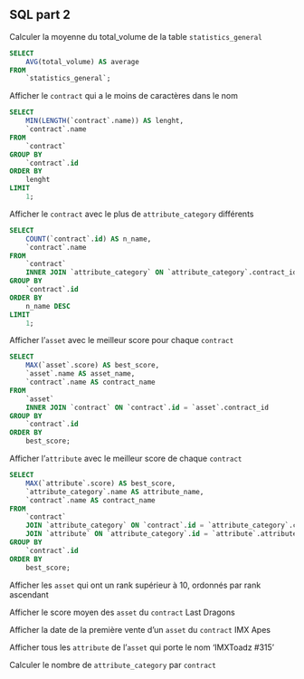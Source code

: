 ## SQL part 2


Calculer la moyenne du total_volume de la table `statistics_general`

```sql
SELECT
    AVG(total_volume) AS average
FROM
    `statistics_general`;
```
Afficher le `contract` qui a le moins de caractères dans le nom
```sql
SELECT
    MIN(LENGTH(`contract`.name)) AS lenght,
    `contract`.name
FROM
    `contract`
GROUP BY
    `contract`.id
ORDER BY
    lenght
LIMIT
    1;
```
Afficher le `contract` avec le plus de `attribute_category` différents
```sql
SELECT
    COUNT(`contract`.id) AS n_name,
    `contract`.name
FROM
    `contract`
    INNER JOIN `attribute_category` ON `attribute_category`.contract_id = `contract`.id
GROUP BY
    `contract`.id
ORDER BY
    n_name DESC
LIMIT
    1;
```
Afficher l’`asset` avec le meilleur score pour chaque `contract`
```sql
SELECT
    MAX(`asset`.score) AS best_score,
    `asset`.name AS asset_name,
    `contract`.name AS contract_name
FROM
    `asset`
    INNER JOIN `contract` ON `contract`.id = `asset`.contract_id
GROUP BY
    `contract`.id
ORDER BY
    best_score;
```

Afficher l’`attribute` avec le meilleur score de chaque `contract`
```sql
SELECT
    MAX(`attribute`.score) AS best_score,
    `attribute_category`.name AS attribute_name,
    `contract`.name AS contract_name
FROM
    `contract`
    JOIN `attribute_category` ON `contract`.id = `attribute_category`.contract_id
    JOIN `attribute` ON `attribute_category`.id = `attribute`.attribute_category_id
GROUP BY
    `contract`.id
ORDER BY
    best_score;
```
Afficher les `asset` qui ont un rank supérieur à 10, ordonnés par rank ascendant

Afficher le score moyen des `asset` du `contract` Last Dragons

Afficher la date de la première vente d’un `asset` du `contract` IMX Apes

Afficher tous les `attribute` de l’`asset` qui porte le nom ‘IMXToadz #315’

Calculer le nombre de `attribute_category` par `contract`
 
